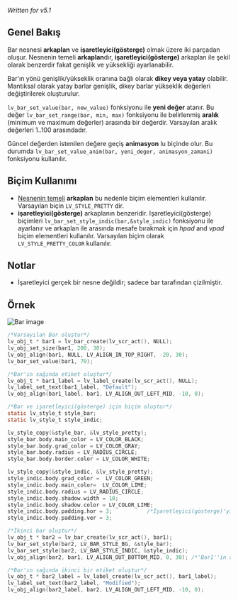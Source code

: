 _Written for v5.1_

## Genel Bakış

Bar nesnesi **arkaplan** ve **işaretleyici(gösterge)** olmak üzere iki parçadan oluşur. Nesnenin temeli **arkaplan**dır, **işaretleyici(gösterge)** arkaplan ile şekil olarak benzerdir fakat genişlik ve yüksekliği ayarlanabilir. 

Bar'ın yönü genişlik/yükseklik oranına bağlı olarak **dikey veya yatay** olabilir. Mantıksal olarak yatay barlar genişlik, dikey barlar yükseklik değerleri değiştirilerek oluşturulur.

`lv_bar_set_value(bar, new_value)` fonksiyonu ile **yeni değer** atanır. Bu değer `lv_bar_set_range(bar, min, max)` fonksiyonu ile belirlenmiş **aralık** (minimum ve maximum değerler) arasında bir değerdir. Varsayılan aralık değerleri 1..100 arasındadır.

Güncel değerden istenilen değere geçiş **animasyon** lu biçinde olur. Bu durumda `lv_bar_set_value_anim(bar, yeni_deger, animasyon_zamani)` fonksiyonu kullanılır.

## Biçim Kullanımı

- [Nesnenin temeli](https://littlevgl.com/object-types/base-obj-lv_obj) **arkaplan** bu nedenle biçim elementleri kullanılır. Varsayılan biçin `LV_STYLE_PRETTY` dir.  
- **işaretleyici(gösterge)** arkaplanın benzeridir. Işaretleyici(gösterge) biçimleri `lv_bar_set_style_indic(bar,&style_indic)` fonksiyonu ile ayarlanır ve arkaplan ile arasında mesafe bırakmak için _hpad_ and _vpad_ biçim elementleri kullanılır. Varsayılan biçim olarak `LV_STYLE_PRETTY_COLOR` kullanılır.

## Notlar

- İşaretleyici gerçek bir nesne değildir; sadece bar tarafından çizilmiştir.

## Örnek

![Bar image](https://raw.githubusercontent.com/wiki/littlevgl/lvgl/img/bar-lv_bar.png)

```c
/*Varsayılan Bar oluştur*/
lv_obj_t * bar1 = lv_bar_create(lv_scr_act(), NULL);
lv_obj_set_size(bar1, 200, 30);
lv_obj_align(bar1, NULL, LV_ALIGN_IN_TOP_RIGHT, -20, 30);
lv_bar_set_value(bar1, 70);

/*Bar'ın sağında etiket oluştur*/
lv_obj_t * bar1_label = lv_label_create(lv_scr_act(), NULL);
lv_label_set_text(bar1_label, "Default");
lv_obj_align(bar1_label, bar1, LV_ALIGN_OUT_LEFT_MID, -10, 0);

/*Bar ve işaretleyici(gösterge) için biçim oluştur*/
static lv_style_t style_bar;
static lv_style_t style_indic;

lv_style_copy(&style_bar, &lv_style_pretty);
style_bar.body.main_color = LV_COLOR_BLACK;
style_bar.body.grad_color = LV_COLOR_GRAY;
style_bar.body.radius = LV_RADIUS_CIRCLE;
style_bar.body.border.color = LV_COLOR_WHITE;

lv_style_copy(&style_indic, &lv_style_pretty);
style_indic.body.grad_color =  LV_COLOR_GREEN;
style_indic.body.main_color=  LV_COLOR_LIME;
style_indic.body.radius = LV_RADIUS_CIRCLE;
style_indic.body.shadow.width = 10;
style_indic.body.shadow.color = LV_COLOR_LIME;
style_indic.body.padding.hor = 3;           /*İşaretleyici(gösterge)'yi biraz küçüklt*/
style_indic.body.padding.ver = 3;

/*İkinci bar oluştur*/
lv_obj_t * bar2 = lv_bar_create(lv_scr_act(), bar1);
lv_bar_set_style(bar2, LV_BAR_STYLE_BG, &style_bar);
lv_bar_set_style(bar2, LV_BAR_STYLE_INDIC, &style_indic);
lv_obj_align(bar2, bar1, LV_ALIGN_OUT_BOTTOM_MID, 0, 30); /*'Bar1''in altında hizala*/

/*Bar'ın sağında ikinci bir etiket oluştur*/
lv_obj_t * bar2_label = lv_label_create(lv_scr_act(), bar1_label);
lv_label_set_text(bar2_label, "Modified");
lv_obj_align(bar2_label, bar2, LV_ALIGN_OUT_LEFT_MID, -10, 0);
```
